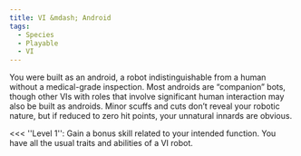 ```yaml
---
title: VI &mdash; Android
tags:
  - Species
  - Playable
  - VI
---
```


You were built as an android, a robot indistinguishable from a human without a medical-grade inspection. Most androids are “companion” bots, though other VIs with roles that involve significant human interaction may also be built as androids. Minor scuffs and cuts don’t reveal your robotic nature, but if reduced to zero hit points, your unnatural innards are obvious.

<<<
''Level 1'': Gain a bonus skill related to your intended function. You have all the usual traits and abilities of a VI robot.
>>>
